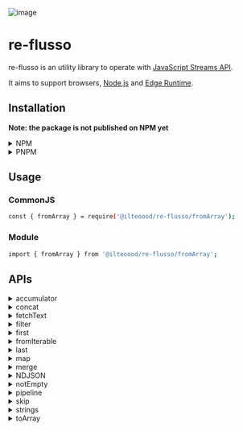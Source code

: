 ![image](https://github.com/ilteoood/re-flusso/actions/workflows/ci.yml/badge.svg)

# re-flusso

re-flusso is an utility library to operate with [JavaScript Streams API](https://developer.mozilla.org/en-US/docs/Web/API/Streams_API).

It aims to support browsers, [Node.js](https://nodejs.org/) and [Edge Runtime](https://edge-runtime.vercel.app/).

## Installation

**Note: the package is not published on NPM yet**

<details>
<summary>NPM</summary>

```bash
npm install @ilteoood/re-flusso
```
</details>

<details>
<summary>PNPM</summary>

```bash
pnpm install @ilteoood/re-flusso
```
</details>

## Usage

### CommonJS
```bash
const { fromArray } = require('@ilteoood/re-flusso/fromArray');
```

### Module
```bash
import { fromArray } from '@ilteoood/re-flusso/fromArray';
```

## APIs

<details>
<summary>accumulator</summary>

```javascript
import { accumulator } from '@ilteoood/re-flusso/accumulator';

const chunkSize = 3;

.pipeThrough(
    accumulator(chunkSize)
)
```
</details>

<details>
<summary>concat</summary>

```javascript
import { concat } from '@ilteoood/re-flusso/concat';

concat(
    fromIterable([1]),
    fromIterable([2]),
    fromIterable([3])
)
```
</details>

<details>
<summary>fetchText</summary>

```javascript
import { fetchText } from '@ilteoood/re-flusso/fetchText';

const response = await fetch('...')

fetchText(response)
```
</details>

<details>
<summary>filter</summary>

```javascript
import { filter } from '@ilteoood/re-flusso/filter';

.pipeThrough(
    filter((value, index) => value % index === 0)
)
```
</details>

<details>
<summary>first</summary>

```javascript
import { first } from '@ilteoood/re-flusso/first';

const firstItemsToKeep = 3;

.pipeThrough(
    first(firstItemsToKeep)
)
```
</details>

<details>
<summary>fromIterable</summary>

```javascript
import { fromIterable } from '@ilteoood/re-flusso/fromIterable';

// With an array
fromIterable([1, 2, 3])

// With a set
fromIterable(new Set([1, 2, 3]))
```
</details>

<details>
<summary>last</summary>

```javascript
import { last } from '@ilteoood/re-flusso/last';

const lastItemsToKeep = 3;

.pipeThrough(
    last(lastItemsToKeep)
)
```
</details>

<details>
<summary>map</summary>

```javascript
import { map } from '@ilteoood/re-flusso/map';

.pipeThrough(
    map((value, index) => value + index)   
)
```
</details>

<details>
<summary>merge</summary>

```javascript
import { merge } from '@ilteoood/re-flusso/merge';

merge(
    fromIterable([1]),
    fromIterable([2]),
    fromIterable([3])
)
```
</details>

<details>
<summary>NDJSON</summary>

<details>
<summary>parser</summary>

```javascript
import { parser } from '@ilteoood/re-flusso/ndJson/parser';

.pipeThrough(
    parser()
)
```
</details>
<details>
<summary>stringifier</summary>

```javascript
import { stringifier } from '@ilteoood/re-flusso/ndJson/stringifier';

.pipeThrough(
    stringifier()
)
```
</details>
</details>
</details>

<details>
<summary>notEmpty</summary>

```javascript
import { notEmpty } from '@ilteoood/re-flusso/notEmpty';

const errorToThrow = new Error('Stream is empty');

.pipeThrough(
    notEmpty(errorToThrow)
)
```
</details>

<details>
<summary>pipeline</summary>

```javascript
import { pipeline } from '@ilteoood/re-flusso/pipeline';

const destinationArray = [];

await pipeline(
    fromIterable([1, 2, 3]),
    map((value) => value * 2),
    toArray(destinationArray),
);
```
</details>

<details>
<summary>skip</summary>

```javascript
import { skip } from '@ilteoood/re-flusso/skip';

const itemsToSkip = 2;

.pipeTo(
    skip(itemsToSkip)
)
```
</details>

<details>
<summary>strings</summary>

<details>
<summary>join</summary>

```javascript
import { join } from '@ilteoood/re-flusso/strings/join';

const separator = ',';

.pipeThrough(
    join(separator)
)

```
</details>

<details>
<summary>split</summary>

```javascript
import { split } from '@ilteoood/re-flusso/strings/split';

const separator = ',';

.pipeTo(
    split(separator)
)
```
</details>

</details>

<details>
<summary>toArray</summary>

```javascript
import { toArray } from '@ilteoood/re-flusso/toArray';

const destinationArray = [];

.pipeTo(
    toArray(destinationArray)
)
```
</details>